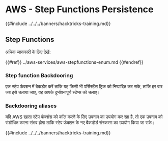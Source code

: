 # AWS - Step Functions Persistence

{{#include ../../../banners/hacktricks-training.md}}

## Step Functions

अधिक जानकारी के लिए देखें:

{{#ref}}
../aws-services/aws-stepfunctions-enum.md
{{#endref}}

### Step function Backdooring

एक स्टेप फंक्शन में बैकडोर करें ताकि यह किसी भी पर्सिस्टेंस ट्रिक को निष्पादित कर सके, ताकि हर बार जब इसे चलाया जाए, यह आपके दुर्भावनापूर्ण स्टेप्स को चलाए।

### Backdooring aliases

यदि AWS खाता स्टेप फंक्शंस को कॉल करने के लिए उपनाम का उपयोग कर रहा है, तो एक उपनाम को संशोधित करना संभव होगा ताकि स्टेप फंक्शन के नए बैकडोर्ड संस्करण का उपयोग किया जा सके।

{{#include ../../../banners/hacktricks-training.md}}
